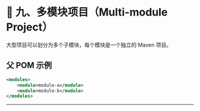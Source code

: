 # 📁 九、多模块项目（Multi-module Project）

大型项目可以划分为多个子模块，每个模块是一个独立的 Maven 项目。

## 父 POM 示例

```xml
<modules>
    <module>module-a</module>
    <module>module-b</module>
</modules>
```

---